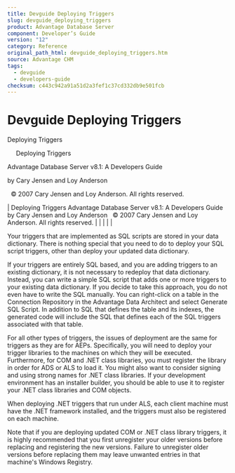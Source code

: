 ```yaml
---
title: Devguide Deploying Triggers
slug: devguide_deploying_triggers
product: Advantage Database Server
component: Developer’s Guide
version: "12"
category: Reference
original_path_html: devguide_deploying_triggers.htm
source: Advantage CHM
tags:
  - devguide
  - developers-guide
checksum: c443c942a91a51d2a3fef1c37cd332db9e501fcb
---
```


# Devguide Deploying Triggers

Deploying Triggers

     Deploying Triggers

Advantage Database Server v8.1: A Developers Guide

by Cary Jensen and Loy Anderson

  © 2007 Cary Jensen and Loy Anderson. All rights reserved.

| Deploying Triggers  Advantage Database Server v8.1: A Developers Guide  by Cary Jensen and Loy Anderson    © 2007 Cary Jensen and Loy Anderson. All rights reserved. |  |  |  |  |

Your triggers that are implemented as SQL scripts are stored in your data dictionary. There is nothing special that you need to do to deploy your SQL script triggers, other than deploy your updated data dictionary.

If your triggers are entirely SQL based, and you are adding triggers to an existing dictionary, it is not necessary to redeploy that data dictionary. Instead, you can write a simple SQL script that adds one or more triggers to your existing data dictionary. If you decide to take this approach, you do not even have to write the SQL manually. You can right-click on a table in the Connection Repository in the Advantage Data Architect and select Generate SQL Script. In addition to SQL that defines the table and its indexes, the generated code will include the SQL that defines each of the SQL triggers associated with that table.

For all other types of triggers, the issues of deployment are the same for triggers as they are for AEPs. Specifically, you will need to deploy your trigger libraries to the machines on which they will be executed. Furthermore, for COM and .NET class libraries, you must register the library in order for ADS or ALS to load it. You might also want to consider signing and using strong names for .NET class libraries. If your development environment has an installer builder, you should be able to use it to register your .NET class libraries and COM objects.

When deploying .NET triggers that run under ALS, each client machine must have the .NET framework installed, and the triggers must also be registered on each machine.

Note that if you are deploying updated COM or .NET class library triggers, it is highly recommended that you first unregister your older versions before replacing and registering the new versions. Failure to unregister older versions before replacing them may leave unwanted entries in that machine's Windows Registry.
